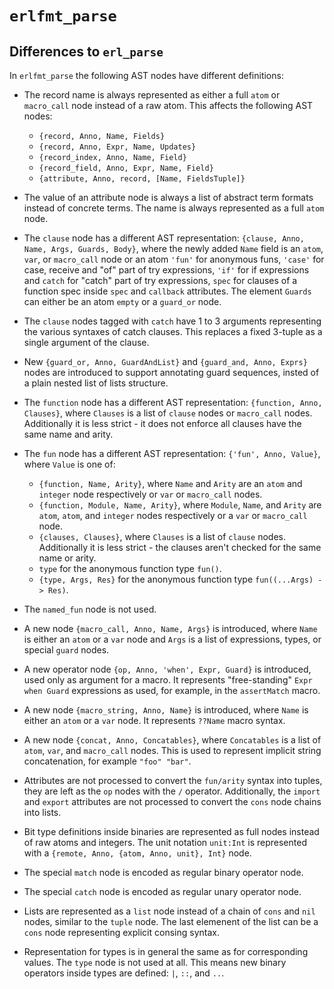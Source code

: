 # `erlfmt_parse`

## Differences to `erl_parse`

In `erlfmt_parse` the following AST nodes have different definitions:

* The record name is always represented as either a full `atom` or `macro_call`
  node instead of a raw atom. This affects the following AST nodes:
  * `{record, Anno, Name, Fields}`
  * `{record, Anno, Expr, Name, Updates}`
  * `{record_index, Anno, Name, Field}`
  * `{record_field, Anno, Expr, Name, Field}`
  * `{attribute, Anno, record, [Name, FieldsTuple]}`

* The value of an attribute node is always a list of abstract term formats
  instead of concrete terms. The name is always represented as a full `atom` node.

* The `clause` node has a different AST representation:
  `{clause, Anno, Name, Args, Guards, Body}`, where the newly added `Name` field
  is an `atom`, `var`, or `macro_call` node or an atom `'fun'` for anonymous funs,
  `'case'` for case, receive and "of" part of try expressions,
  `'if'` for if expressions and `catch` for "catch" part of try expressions,
  `spec` for clauses of a function spec inside `spec` and `callback` attributes.
  The element `Guards` can either be an atom `empty` or a `guard_or` node.

* The `clause` nodes tagged with `catch` have 1 to 3 arguments representing
  the various syntaxes of catch clauses. This replaces a fixed 3-tuple as a single
  argument of the clause.

* New `{guard_or, Anno, GuardAndList}` and `{guard_and, Anno, Exprs}` nodes
  are introduced to support annotating guard sequences, insted of a plain
  nested list of lists structure.

* The `function` node has a different AST representation:
  `{function, Anno, Clauses}`, where `Clauses` is a list of `clause` nodes
  or `macro_call` nodes. Additionally it is less strict - it does not enforce
  all clauses have the same name and arity.

* The `fun` node has a different AST representation:
  `{'fun', Anno, Value}`, where `Value` is one of:
  * `{function, Name, Arity}`, where `Name` and `Arity` are an `atom` and
    `integer` node respectively or `var` or `macro_call` nodes.
  * `{function, Module, Name, Arity}`, where `Module`, `Name`, and `Arity`
    are `atom`, `atom`, and `integer` nodes respectively or a `var` or `macro_call` node.
  * `{clauses, Clauses}`, where `Clauses` is a list of `clause` nodes.
    Additionally it is less strict - the clauses aren't checked for the same
    name or arity.
  * `type` for the anonymous function type `fun()`.
  * `{type, Args, Res}` for the anonymous function type `fun((...Args) -> Res)`.

* The `named_fun` node is not used.

* A new node `{macro_call, Anno, Name, Args}` is introduced, where `Name` is
  either an `atom` or a `var` node and `Args` is a list of expressions, types,
  or special `guard` nodes.

* A new operator node `{op, Anno, 'when', Expr, Guard}` is introduced, used only as
  argument for a macro. It represents "free-standing" `Expr when Guard` expressions
  as used, for example, in the `assertMatch` macro.

* A new node `{macro_string, Anno, Name}` is introduced, where `Name` is either
  an `atom` or a `var` node. It represents `??Name` macro syntax.

* A new node `{concat, Anno, Concatables}`, where `Concatables` is a list of
  `atom`, `var`, and `macro_call` nodes. This is used to represent implicit
  string concatenation, for example `"foo" "bar"`.

* Attributes are not processed to convert the `fun/arity` syntax into tuples,
  they are left as the `op` nodes with the `/` operator. Additionally, the
  `import` and `export` attributes are not processed to convert the `cons` node
  chains into lists.

* Bit type definitions inside binaries are represented as full nodes instead
  of raw atoms and integers. The unit notation `unit:Int` is represented with
  a `{remote, Anno, {atom, Anno, unit}, Int}` node.

* The special `match` node is encoded as regular binary operator node.

* The special `catch` node is encoded as regular unary operator node.

* Lists are represented as a `list` node instead of a chain of `cons` and `nil` nodes,
  similar to the `tuple` node. The last elemenent of the list can be a `cons` node
  representing explicit consing syntax.

* Representation for types is in general the same as for corresponding values.
  The `type` node is not used at all. This means new binary operators inside types
  are defined: `|`, `::`, and `..`.
